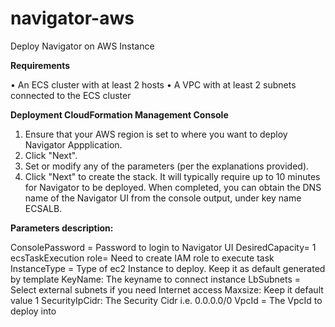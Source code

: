 # navigator-aws
Deploy Navigator on AWS Instance

**Requirements**

•	An ECS cluster with at least 2 hosts
•	A VPC with at least 2 subnets connected to the ECS cluster

**Deployment CloudFormation Management Console**

1.	Ensure that your AWS region is set to where you want to deploy Navigator Appplication.
2.	Click "Next".
3.	Set or modify any of the parameters (per the explanations provided).
4.	Click "Next" to create the stack.
It will typically require up to 10 minutes for Navigator to be deployed. When completed, you can obtain the DNS name of the Navigator UI from the console output, under key name ECSALB.

**Parameters description:**

ConsolePassword = Password to login to Navigator UI
DesiredCapacity= 1
ecsTaskExecution role= Need to create IAM role to execute task
InstanceType = Type of ec2 Instance to deploy. Keep it as default generated by template
KeyName: The keyname to connect instance
LbSubnets = Select external subnets if you need Internet access
Maxsize: Keep it default value 1
SecurityIpCidr: The Security Cidr i.e. 0.0.0.0/0
VpcId = The VpcId to deploy into

